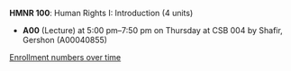 **HMNR 100**: Human Rights I: Introduction (4 units)

- **A00** (Lecture) at 5:00 pm–7:50 pm on Thursday at CSB 004 by Shafir, Gershon (A00040855)

[Enrollment numbers over time](./HMNR100.tsv)
